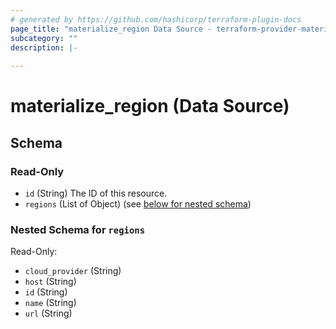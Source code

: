 ```yaml
---
# generated by https://github.com/hashicorp/terraform-plugin-docs
page_title: "materialize_region Data Source - terraform-provider-materialize"
subcategory: ""
description: |-
  
---
```


# materialize_region (Data Source)





<!-- schema generated by tfplugindocs -->
## Schema

### Read-Only

- `id` (String) The ID of this resource.
- `regions` (List of Object) (see [below for nested schema](#nestedatt--regions))

<a id="nestedatt--regions"></a>
### Nested Schema for `regions`

Read-Only:

- `cloud_provider` (String)
- `host` (String)
- `id` (String)
- `name` (String)
- `url` (String)
